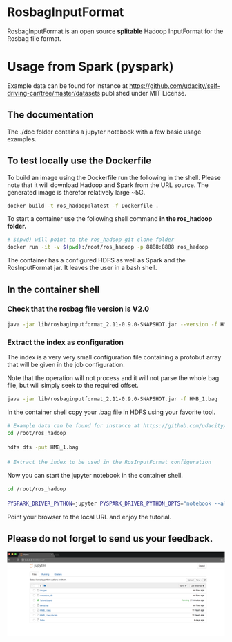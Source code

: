 # **RosbagInputFormat**
RosbagInputFormat is an open source **splitable** Hadoop InputFormat for the Rosbag file format.

# Usage from Spark (pyspark)
Example data can be found for instance at https://github.com/udacity/self-driving-car/tree/master/datasets published under MIT License.

## The documentation
The ./doc folder contains a jupyter notebook with a few basic usage examples.

## To test locally use the Dockerfile
To build an image using the Dockerfile run the following in the shell.
Please note that it will download Hadoop and Spark from the URL source. The generated image is therefor relatively large ~5G.
```bash
docker build -t ros_hadoop:latest -f Dockerfile .
```

To start a container use the following shell command **in the ros_hadoop folder.**
```bash
# $(pwd) will point to the ros_hadoop git clone folder
docker run -it -v $(pwd):/root/ros_hadoop -p 8888:8888 ros_hadoop
```
The container has a configured HDFS as well as Spark and the RosInputFormat jar.
It leaves the user in a bash shell.

## In the container shell

### Check that the rosbag file version is V2.0
```bash
java -jar lib/rosbaginputformat_2.11-0.9.0-SNAPSHOT.jar --version -f HMB_1.bag
```

### Extract the index as configuration
The index is a very very small configuration file containing a protobuf array that will be given in the job configuration.

Note that the operation will not process and it will not parse the whole bag file, but will simply seek to the required offset.
```bash
java -jar lib/rosbaginputformat_2.11-0.9.0-SNAPSHOT.jar -f HMB_1.bag
```

In the container shell copy your .bag file in HDFS using your favorite tool.
```bash
# Example data can be found for instance at https://github.com/udacity/self-driving-car/tree/master/datasets published under MIT License.
cd /root/ros_hadoop

hdfs dfs -put HMB_1.bag

# Extract the index to be used in the RosInputFormat configuration

```

Now you can start the jupyter notebook in the container shell.
```bash
cd /root/ros_hadoop

PYSPARK_DRIVER_PYTHON=jupyter PYSPARK_DRIVER_PYTHON_OPTS="notebook --allow-root --ip=0.0.0.0" /opt/apache/spark/bin/pyspark --num-executors 2 --driver-memory 5g --executor-memory 8g --jars=../lib/rosbaginputformat_2.11-0.9.0-SNAPSHOT.jar,../lib/protobuf-java-3.3.0.jar
```

Point your browser to the local URL and enjoy the tutorial.

## Please do not forget to send us your feedback.
![doc/images/browse-tutorial.png](doc/images/browse-tutorial.png)
